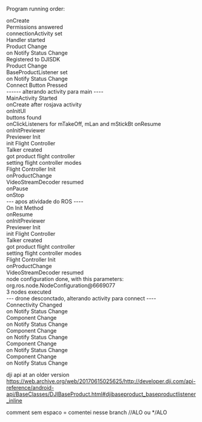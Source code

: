 Program running order:

onCreate                                                                                      
Permissions answered                                                                          
connectionActivity set                                                                        
Handler started                                                                               
Product Change                                                                                
on Notify Status Change                                                                       
Registered to DJISDK                                                                          
Product Change                                                                                
BaseProductListener set                                                                       
on Notify Status Change                                                                       
Connect Button Pressed         
------ alterando activity para main ----                                                               
MainActivity Started                            
onCreate after rosjava activity                 
onInitUI                                        
buttons found                                   
onClickListeners for mTakeOff, mLan and mStickBt
onResume                                        
onInitPreviewer                                 
Previewer Init                                  
init Flight Controller                          
Talker created                                  
got product flight controller                   
setting flight controller modes                 
Flight Controller Init                          
onProductChange                                 
VideoStreamDecoder resumed                      
onPause                                         
onStop                                                                           
--- apos atividade do ROS ----                                                      
On Init Method                                                                                
onResume                                                                                      
onInitPreviewer                                                                               
Previewer Init                                                                                
init Flight Controller                                                                        
Talker created                                                                                
got product flight controller                                                                 
setting flight controller modes                                                               
Flight Controller Init                                                                        
onProductChange                                                                               
VideoStreamDecoder resumed                                                                    
node configuration done, with this parameters: org.ros.node.NodeConfiguration@6669077         
3 nodes executed                                                  
--- drone desconctado, alterando activity para connect ----                            
Connectivity Changed                                                                          
on Notify Status Change                                                                       
Component Change                                                                              
on Notify Status Change                                                                       
Component Change                                                                              
on Notify Status Change                                                                       
Component Change                                                                              
on Notify Status Change                                                                       
Component Change                                                                              
on Notify Status Change        

dji api at an older version
https://web.archive.org/web/20170615025625/http://developer.dji.com/api-reference/android-api/BaseClasses/DJIBaseProduct.html#djibaseproduct_baseproductlistener_inline

comment sem espaco = comentei nesse branch //ALO ou */ALO
